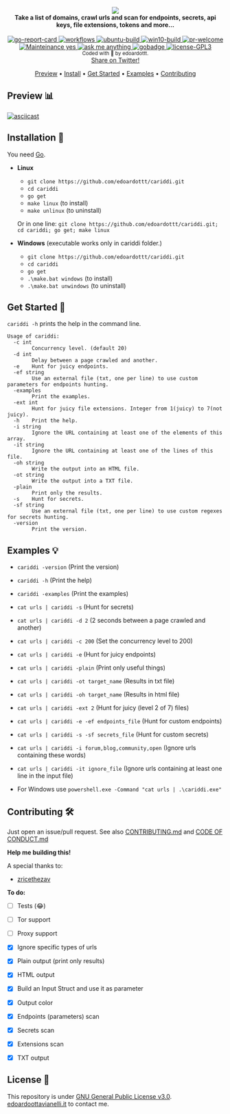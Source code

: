 <p align="center">
  <img src="https://github.com/edoardottt/images/blob/main/cariddi/logo.png"><br>
  <b>Take a list of domains, crawl urls and scan for endpoints, secrets, api keys, file extensions, tokens and more...</b><br>
  <br>
  <!-- go-report-card -->
  <a href="https://goreportcard.com/report/github.com/edoardottt/cariddi">
    <img src="https://goreportcard.com/badge/github.com/edoardottt/cariddi" alt="go-report-card" />
  </a>
  <!-- workflows -->
  <a href="https://edoardoottavianelli.it">
    <img src="https://github.com/edoardottt/cariddi/workflows/Go/badge.svg?branch=main" alt="workflows" />
  </a>
  <!-- ubuntu-build -->
  <a href="https://edoardoottavianelli.it">
    <img src="https://github.com/edoardottt/images/blob/main/cariddi/ubuntu-build.svg" alt="ubuntu-build" />
  </a>
  <!-- win10-build -->
  <a href="https://edoardoottavianelli.it">
    <img src="https://github.com/edoardottt/images/blob/main/cariddi/win10.svg" alt="win10-build" />
  </a>
  <!-- pr-welcome -->
  <a href="https://edoardoottavianelli.it">
    <img src="https://github.com/edoardottt/images/blob/main/cariddi/pr-welcome.svg" alt="pr-welcome" />
  </a>

  <br>
  
  <!-- mainteinance -->
  <a href="https://edoardoottavianelli.it">
    <img src="https://github.com/edoardottt/images/blob/main/cariddi/maintained-yes.svg" alt="Mainteinance yes" />
  </a>
  <!-- ask-me-anything -->
  <a href="https://edoardoottavianelli.it">
    <img src="https://github.com/edoardottt/images/blob/main/cariddi/ask-me-anything.svg" alt="ask me anything" />
  </a>
  <!-- gobadge -->
  <a href="https://edoardoottavianelli.it">
    <img src="https://github.com/edoardottt/images/blob/main/cariddi/gobadge" alt="gobadge" />
  </a>
  <!-- license GPLv3.0 -->
  <a href="https://github.com/edoardottt/cariddi/blob/master/LICENSE">
    <img src="https://github.com/edoardottt/images/blob/main/cariddi/license-GPL3.svg" alt="license-GPL3" />
  </a>
  <br>
  <sub>
    Coded with 💙 by edoardottt.
  </sub>
  <br>
  <!--Tweet button-->
  <a href="https://twitter.com/intent/tweet?text=Take%20a%20list%20of%20domains%20and%20scan%20for%20endpoints%2C%20secrets%2C%20api%20keys%2C%20file%20extensions%2C%20tokens%20and%20more...%20%23linux%20%23infosec%20%23bugbounty%20%23security%20%23golang%20%23github%20%23oss%20https%3A//github.com/edoardottt/cariddi" target="_blank">Share on Twitter!
  </a>
</p>
<p align="center">
  <a href="#preview-bar_chart">Preview</a> •
  <a href="#installation-">Install</a> •
  <a href="#get-started-">Get Started</a> •
  <a href="#examples-">Examples</a> •
  <a href="#contributing-">Contributing</a>
</p>

Preview :bar_chart:
----------

[![asciicast](https://asciinema.org/a/415989.svg)](https://asciinema.org/a/415989)

Installation 📡
----------

You need [Go](https://golang.org/).

- **Linux**

  - `git clone https://github.com/edoardottt/cariddi.git`
  - `cd cariddi`
  - `go get`
  - `make linux` (to install)
  - `make unlinux` (to uninstall)

  Or in one line: `git clone https://github.com/edoardottt/cariddi.git; cd cariddi; go get; make linux`

- **Windows** (executable works only in cariddi folder.)

  - `git clone https://github.com/edoardottt/cariddi.git`
  - `cd cariddi`
  - `go get`
  - `.\make.bat windows` (to install)    
  - `.\make.bat unwindows` (to uninstall)

Get Started 🎉
----------

`cariddi -h` prints the help in the command line.

```
Usage of cariddi:
  -c int
    	Concurrency level. (default 20)
  -d int
    	Delay between a page crawled and another.
  -e	Hunt for juicy endpoints.
  -ef string
    	Use an external file (txt, one per line) to use custom parameters for endpoints hunting.
  -examples
    	Print the examples.
  -ext int
    	Hunt for juicy file extensions. Integer from 1(juicy) to 7(not juicy).
  -h	Print the help.
  -i string
    	Ignore the URL containing at least one of the elements of this array.
  -it string
    	Ignore the URL containing at least one of the lines of this file.
  -oh string
    	Write the output into an HTML file.
  -ot string
    	Write the output into a TXT file.
  -plain
    	Print only the results.
  -s	Hunt for secrets.
  -sf string
    	Use an external file (txt, one per line) to use custom regexes for secrets hunting.
  -version
    	Print the version.
```


Examples 💡
----------

  - `cariddi -version` (Print the version)
  - `cariddi -h` (Print the help)
  - `cariddi -examples` (Print the examples)
  - `cat urls | cariddi -s` (Hunt for secrets)
  - `cat urls | cariddi -d 2` (2 seconds between a page crawled and another)
  - `cat urls | cariddi -c 200` (Set the concurrency level to 200)
  - `cat urls | cariddi -e` (Hunt for juicy endpoints)
  - `cat urls | cariddi -plain` (Print only useful things)
  - `cat urls | cariddi -ot target_name` (Results in txt file)
  - `cat urls | cariddi -oh target_name` (Results in html file)
  - `cat urls | cariddi -ext 2` (Hunt for juicy (level 2 of 7) files)
  - `cat urls | cariddi -e -ef endpoints_file` (Hunt for custom endpoints)
  - `cat urls | cariddi -s -sf secrets_file` (Hunt for custom secrets)
  - `cat urls | cariddi -i forum,blog,community,open` (Ignore urls containing these words)
  - `cat urls | cariddi -it ignore_file` (Ignore urls containing at least one line in the input file)

  - For Windows use `powershell.exe -Command "cat urls | .\cariddi.exe"`

Contributing 🛠
-------

Just open an issue/pull request. See also [CONTRIBUTING.md](https://github.com/edoardottt/cariddi/blob/master/CONTRIBUTING.md) and [CODE OF CONDUCT.md](https://github.com/edoardottt/cariddi/blob/master/CODE_OF_CONDUCT.md)

**Help me building this!**

A special thanks to:

  - [zricethezav](https://github.com/zricethezav/gitleaks/blob/master/config/default.go)

**To do:**

  - [ ] Tests (😂)
  
  - [ ] Tor support
  
  - [ ] Proxy support

  - [x] Ignore specific types of urls

  - [x] Plain output (print only results)
  
  - [x] HTML output
  
  - [x] Build an Input Struct and use it as parameter

  - [x] Output color

  - [x] Endpoints (parameters) scan

  - [x] Secrets scan

  - [x] Extensions scan
  
  - [x] TXT output
  
License 📝
-------

This repository is under [GNU General Public License v3.0](https://github.com/edoardottt/cariddi/blob/main/LICENSE).  
[edoardoottavianelli.it](https://www.edoardoottavianelli.it) to contact me.

